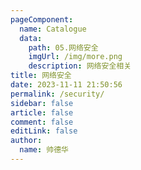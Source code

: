 ```yaml
---
pageComponent:
  name: Catalogue
  data:
    path: 05.网络安全
    imgUrl: /img/more.png
    description: 网络安全相关
title: 网络安全
date: 2023-11-11 21:50:56
permalink: /security/
sidebar: false
article: false
comment: false
editLink: false
author:
  name: 帅德华
---
```

